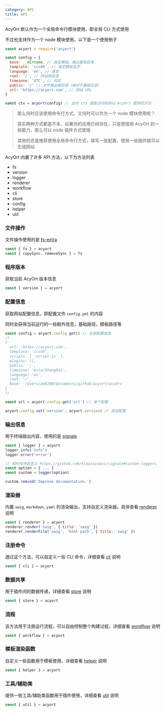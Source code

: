 ```yaml
---
category: API
title: API
---
```


AcyOrt 默认作为一个全局命令行模块使用，即全局 CLI 方式使用

不过也支持作为一个 node 模块使用，以下是一个使用例子

```js
const acyort = require('acyort')

const config = {
  base: __dirname, // 指定模版，输出基础目录
  template: 'ccc45', // 指定模板名字
  language: 'en', // 语言
  root: '/', // 网站根目录
  timezone: 'UTC', // 时区
  public: '/' // 文件输出根目录（相对于基础目录）
  url: 'https://acyort.com', // 网站 URL
}

const ctx = acyort(config) // 此时 ctx 就能访问到所以 AcyOrt 提供的方法
```

> 那么何时应该使用命令行方式，又何时可以作为一个 node 模块使用呢？
>
> 其实两种方式都差不多，如果你的应用已经存在，只是想借用 AcyOrt 的一些能力，那么可以 node 插件方式使用
>
> 其他的还是推荐使用全局命令行方式，填写一些配置，使用一些插件就可以生成网站

AcyOrt 内置了许多 API 方法，以下为方法列表

- fs
- version
- logger
- renderer
- workflow
- cli
- store
- config
- helper
- util

### 文件操作

文件操作使用的是 [fs-extra](https://github.com/jprichardson/node-fs-extra)

```js
const { fs } = acyort
const { copySync, removeSync } = fs
```

### 程序版本

获取当前 AcyOrt 版本信息

```js
const { version } = acyort
```

### 配置信息

获取网站配置信息，即配置文件 `config.yml` 的内容

同时会获得当前运行的一些额外信息，基础路径，模板路径等

```js
const config = acyort.config.get() // 全部配置信息
/*
{
  url: 'https://acyort.com',
  template: 'ccc45',
  scripts: [ 'script.js' ],
  plugins: [],
  public: '/',
  timezone: 'Asia/Shanghai',
  language: 'en',
  root: '/',
  base: '/Users/am0200/Documents/github/acyort/assets'
}
*/

const url = acyort.config.get('url') // 单个配置

acyort.config.set('version', acyort.version) // 添加配置
```

### 输出信息

用于终端输出内容，使用的是 [signale](https://github.com/klaussinani/signale)

```js
const { logger } = acyort
logger.info('info')
logger.error('error')

// 同时支持自定义 https://github.com/klaussinani/signale#custom-loggers
const option = { ... }
const custom = logger(option)

custom.remind('Improve documentation.')
```

### 渲染器

内置 `swig`, `markdown`, `yaml` 的渲染输出，支持自定义渲染器。具体查看 [renderer](/api/renderer/) 说明

```js
const { renderer } = acyort
renderer.render('swig', { title: 'swig' })
renderer.renderFile('swig', 'html path', { title: 'swig' })
```

### 注册命令

通过这个方法，可以自定义一些 CLI 命令，详细查看 [cli](/api/cli/) 说明

```js
const { cli } = acyort
```

### 数据共享

用于插件间的数据传递，详细查看 [store](/api/store/) 说明

```js
const { store } = acyort
```

### 流程

该方法用于注册运行流程，可以自由控制整个构建过程，详细查看 [wordflow](/api/wordflow/) 说明

```js
const { workflow } = acyort
```

### 模板渲染函数

自定义一些函数用于模板使用，详细查看 [helper](/api/helper/) 说明

```js
const { helper } = acyort
```

### 工具/辅助类

提供一些工具/辅助类函数用于插件使用，详细查看 [util](/api/util) 说明

```js
const { util } = acyort
```
